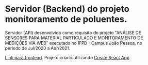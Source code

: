 # Servidor (Backend) do projeto monitoramento de poluentes.

Servidor (API) desenvolvido como requisito do projeto "ANÁLISE DE SENSORES PARA MATERIAL PARTICULADO E MONITORAMENTO DE MEDIÇÕES VIA WEB" executado no IFPB - Campus João Pessoa, no período de Jul/2020 a Abr/2021.

[Link para frontend](https://github.com/igor-stefan/pagina-monitoramento-poluentes-2020).
Projeto criado utilizando [Create React App](https://github.com/facebook/create-react-app).
